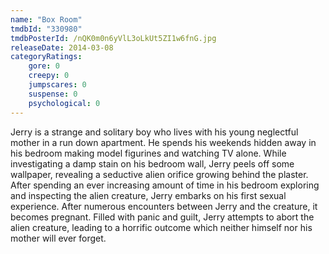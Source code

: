 ```yaml
---
name: "Box Room"
tmdbId: "330980"
tmdbPosterId: /nQK0m0n6yVlL3oLkUt5ZI1w6fnG.jpg
releaseDate: 2014-03-08
categoryRatings:
    gore: 0
    creepy: 0
    jumpscares: 0
    suspense: 0
    psychological: 0
---
```

Jerry is a strange and solitary boy who lives with his young neglectful mother in a run down apartment. He spends his weekends hidden away in his bedroom making model figurines and watching TV alone. While investigating a damp stain on his bedroom wall, Jerry peels off some wallpaper, revealing a seductive alien orifice growing behind the plaster. After spending an ever increasing amount of time in his bedroom exploring and inspecting the alien creature, Jerry embarks on his first sexual experience. After numerous encounters between Jerry and the creature, it becomes pregnant. Filled with panic and guilt, Jerry attempts to abort the alien creature, leading to a horrific outcome which neither himself nor his mother will ever forget.
